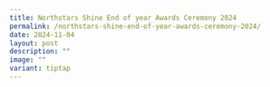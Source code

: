 ```yaml
---
title: Northstars Shine End of year Awards Ceremony 2024
permalink: /northstars-shine-end-of-year-awards-ceremony-2024/
date: 2024-11-04
layout: post
description: ""
image: ""
variant: tiptap
---
```

